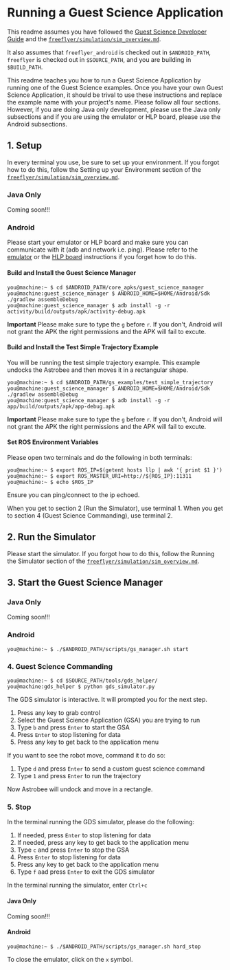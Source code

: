 # Running a Guest Science Application

This readme assumes you have followed the 
[Guest Science Developer Guide](gs_developer_guide.md) and the
[`freeflyer/simulation/sim_overview.md`](https://github.com/nasa/astrobee/blob/master/simulation/sim_overview.md).

It also assumes that `freeflyer_android` is checked out in `$ANDROID_PATH`,
`freeflyer` is checked out in `$SOURCE_PATH`, and you are building in
`$BUILD_PATH`. 

This readme teaches you how to run a Guest Science Application by running one of
the Guest Science examples. Once you have your own Guest Science Application, it
should be trival to use these instructions and replace the example name with
your project's name. Please follow all four sections. However, if you are doing
Java only development, please use the Java only subsections and if you are using
the emulator or HLP board, please use the Android subsections.

## 1. Setup

In every terminal you use, be sure to set up your environment. If you forgot how
to do this, follow the Setting up your Environment section of the
[`freeflyer/simulation/sim_overview.md`](https://github.com/nasa/astrobee/blob/master/simulation/sim_overview.md#setting-up-your-environment).

### Java Only

Coming soon!!!


### Android

Please start your emulator or HLP board and make sure you can communicate with
it (adb and network i.e. ping). Please refer to the [emulator](emulator.md) or
the [HLP board](hlp_devkit_install.md) instructions if you forget how to do
this.

#### Build and Install the Guest Science Manager

    you@machine:~ $ cd $ANDROID_PATH/core_apks/guest_science_manager
    you@machine:guest_science_manager $ ANDROID_HOME=$HOME/Android/Sdk ./gradlew assembleDebug
    you@machine:guest_science_manager $ adb install -g -r activity/build/outputs/apk/activity-debug.apk

**Important** Please make sure to type the `g` before `r`. If you don't, Android
will not grant the APK the right permissions and the APK will fail to excute.

#### Build and Install the Test Simple Trajectory Example

You will be running the test simple trajectory example. This example undocks
the Astrobee and then moves it in a rectangular shape.

    you@machine:~ $ cd $ANDROID_PATH/gs_examples/test_simple_trajectory
    you@machine:guest_science_manager $ ANDROID_HOME=$HOME/Android/Sdk ./gradlew assembleDebug
    you@machine:guest_science_manager $ adb install -g -r app/build/outputs/apk/app-debug.apk

**Important** Please make sure to type the `g` before `r`. If you don't, Android
will not grant the APK the right permissions and the APK will fail to excute.

#### Set ROS Environment Variables

Please open two terminals and do the following in both terminals:

    you@machine:~ $ export ROS_IP=$(getent hosts llp | awk '{ print $1 }')
    you@machine:~ $ export ROS_MASTER_URI=http://${ROS_IP}:11311
    you@machine:~ $ echo $ROS_IP

Ensure you can ping/connect to the ip echoed.

When you get to section 2 (Run the Simulator), use terminal 1. When you get to
section 4 (Guest Science Commanding), use terminal 2.

## 2. Run the Simulator

Please start the simulator. If you forgot how to do this, follow the Running
the Simulator section of the
[`freeflyer/simulation/sim_overview.md`](https://github.com/nasa/astrobee/blob/master/simulation/sim_overview.md#running-the-simulator).


## 3. Start the Guest Science Manager

### Java Only

Coming soon!!!

### Android

    you@machine:~ $ ./$ANDROID_PATH/scripts/gs_manager.sh start

### 4. Guest Science Commanding

    you@machine:~ $ cd $SOURCE_PATH/tools/gds_helper/
    you@machine:gds_helper $ python gds_simulator.py

The GDS simulator is interactive. It will prompted you for the next step.

1. Press any key to grab control
2. Select the Guest Science Application (GSA) you are trying to run
3. Type `b` and press `Enter` to start the GSA
4. Press `Enter` to stop listening for data
5. Press any key to get back to the application menu

If you want to see the robot move, command it to do so:

1. Type `d` and press `Enter` to send a custom guest science command
2. Type `1` and press `Enter` to run the trajectory

Now Astrobee will undock and move in a rectangle.

### 5. Stop 

In the terminal running the GDS simulator, please do the following:

1. If needed, press `Enter` to stop listening for data
2. If needed, press any key to get back to the application menu
3. Type `c` and press `Enter` to stop the GSA
4. Press `Enter` to stop listening for data
5. Press any key to get back to the application menu
6. Type `f` aad press `Enter` to exit the GDS simulator

In the terminal running the simulator, enter `Ctrl+c`

#### Java Only

Coming soon!!!

#### Android

    you@machine:~ $ ./$ANDROID_PATH/scripts/gs_manager.sh hard_stop


To close the emulator, click on the `x` symbol.
